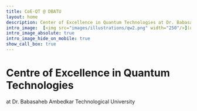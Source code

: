 ```yaml
---
title: CoE-QT @ DBATU
layout: home
description: Center of Excellence in Quantum Technologies at Dr. Babasaheb Ambedkar Technological University
intro_image:  [<img src="images/illustrations/qw2.png" width="250"/>](qw2.png) 
intro_image_absolute: true
intro_image_hide_on_mobile: true
show_call_box: true
---
```


#  Centre of Excellence in Quantum Technologies

 at Dr. Babasaheb Ambedkar Technological University
